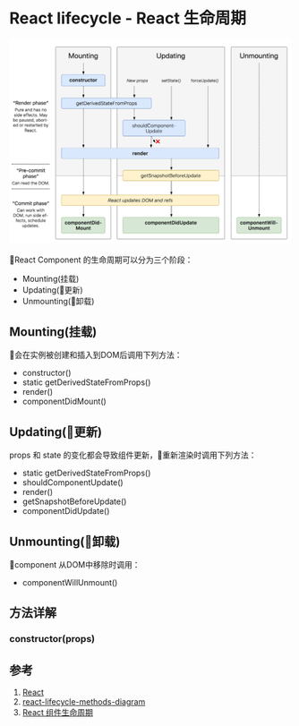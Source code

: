 # React lifecycle - React 生命周期

![img](../img/lifecycles-methods-diagram.png)

React Component 的生命周期可以分为三个阶段：

- Mounting(挂载)
- Updating(更新)
- Unmounting(卸载)

## Mounting(挂载)

会在实例被创建和插入到DOM后调用下列方法：

- constructor()
- static getDerivedStateFromProps()
- render()
- componentDidMount()

## Updating(更新)

props 和 state 的变化都会导致组件更新，重新渲染时调用下列方法：

- static getDerivedStateFromProps()
- shouldComponentUpdate()
- render()
- getSnapshotBeforeUpdate()
- componentDidUpdate()

## Unmounting(卸载)

component 从DOM中移除时调用：

- componentWillUnmount()

## 方法详解

### constructor(props)


## 参考

1. [React](https://reactjs.org/docs/react-component.html)
2. [react-lifecycle-methods-diagram](http://projects.wojtekmaj.pl/react-lifecycle-methods-diagram/)
3. [React 组件生命周期](https://github.com/superman66/Front-End-Blog/issues/2)
